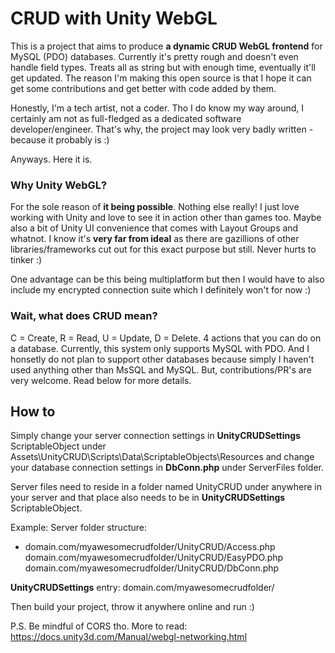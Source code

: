 # CRUD with Unity WebGL

This is a project that aims to produce **a dynamic CRUD WebGL frontend** for MySQL (PDO) databases. Currently it's pretty rough and doesn't even handle field types. Treats all as string but with enough time, eventually it'll get updated. The reason I'm making this open source is that I hope it can get some contributions and get better with code added by them.

Honestly, I'm a tech artist, not a coder. Tho I do know my way around, I certainly am not as full-fledged as a dedicated software developer/engineer. That's why, the project may look very badly written - because it probably is :)

Anyways. Here it is.


### Why Unity WebGL?

For the sole reason of **it being possible**. Nothing else really! I just love working with Unity and love to see it in action other than games too. Maybe also a bit of Unity UI convenience that comes with Layout Groups and whatnot. I know it's **very far from ideal** as there are gazillions of other libraries/frameworks cut out for this exact purpose but still. Never hurts to tinker :) 

One advantage can be this being multiplatform but then I would have to also include my encrypted connection suite which I definitely won't for now :) 

### Wait, what does CRUD mean?

C = Create, R = Read, U = Update, D = Delete. 4 actions that you can do on a database. Currently, this system only supports MySQL with PDO. And I honsetly do not plan to support other databases because simply I haven't used anything other than MsSQL and MySQL. But, contributions/PR's are very welcome. Read below for more details.

## How to

Simply change your server connection settings in **UnityCRUDSettings** ScriptableObject under Assets\UnityCRUD\Scripts\Data\ScriptableObjects\Resources and change your database connection settings in **DbConn.php** under ServerFiles folder.

Server files need to reside in a folder named UnityCRUD under anywhere in your server and that place also needs to be in **UnityCRUDSettings** ScriptableObject.

Example:
Server folder structure:

 - domain.com/myawesomecrudfolder/UnityCRUD/Access.php
   domain.com/myawesomecrudfolder/UnityCRUD/EasyPDO.php
   domain.com/myawesomecrudfolder/UnityCRUD/DbConn.php

**UnityCRUDSettings** entry: domain.com/myawesomecrudfolder/

Then build your project, throw it anywhere online and run :) 

P.S. Be mindful of CORS tho. More to read: https://docs.unity3d.com/Manual/webgl-networking.html

